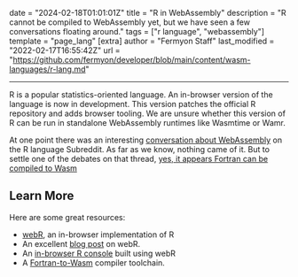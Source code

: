 date = "2024-02-18T01:01:01Z"
title = "R in WebAssembly"
description = "R cannot be compiled to WebAssembly yet, but we have seen a few conversations floating around."
tags = ["r language", "webassembly"]
template = "page_lang"
[extra]
author = "Fermyon Staff"
last_modified = "2022-02-17T16:55:42Z"
url = "https://github.com/fermyon/developer/blob/main/content/wasm-languages/r-lang.md"

---

R is a popular statistics-oriented language. An in-browser version of the language is now in development. This version patches the official R repository and adds browser tooling. We are unsure whether this version of R can be run in standalone WebAssembly runtimes like Wasmtime or Wamr.

At one point there was an interesting [conversation about WebAssembly](https://www.reddit.com/r/Rlanguage/comments/b4izog/compile_r_to_webassembly_and_use_as_a_data/) on the R language Subreddit. As far as we know, nothing came of it. But to settle one of the debates on that thread, [yes, it appears Fortran can be compiled to Wasm](https://github.com/DirkWillem/WebAssembly-Fortran-Demo)

## Learn More

Here are some great resources:

- [webR](https://github.com/georgestagg/webR), an in-browser implementation of R
- An excellent [blog post](https://blog.ouseful.info/2022/02/17/running-r-and-debian-linux-in-the-browser-via-wasm/) on webR.
- An [in-browser R console](https://www.mas.ncl.ac.uk/~ngs54/webR/) built using webR
- A [Fortran-to-Wasm](https://github.com/StarGate01/Full-Stack-Fortran) compiler toolchain.